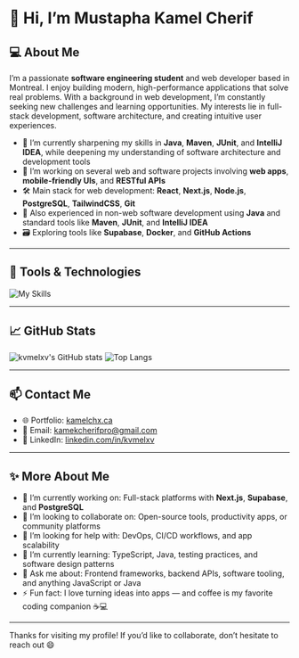 # 👋 Hi, I’m Mustapha Kamel Cherif

## 💻 About Me

I’m a passionate **software engineering student** and web developer based in Montreal. I enjoy building modern, high-performance applications that solve real problems. With a background in web development, I’m constantly seeking new challenges and learning opportunities. My interests lie in full-stack development, software architecture, and creating intuitive user experiences.

- 🌱 I’m currently sharpening my skills in **Java**, **Maven**, **JUnit**, and **IntelliJ IDEA**, while deepening my understanding of software architecture and development tools
- 🚀 I’m working on several web and software projects involving **web apps**, **mobile-friendly UIs**, and **RESTful APIs**
- 🛠️ Main stack for web development: **React**, **Next.js**, **Node.js**, **PostgreSQL**, **TailwindCSS**, **Git**
- 🧰 Also experienced in non-web software development using **Java** and standard tools like **Maven**, **JUnit**, and **IntelliJ IDEA**
- 🗃️ Exploring tools like **Supabase**, **Docker**, and **GitHub Actions**

---

## 🧰 Tools & Technologies


![My Skills](https://skillicons.dev/icons?i=js,ts,react,nextjs,nodejs,php,python,postgres,docker,java,maven,Junit,git,github,linux)

---

## 📈 GitHub Stats

![kvmelxv's GitHub stats](https://github-readme-stats.vercel.app/api?username=kvmelxv&show_icons=true&theme=github_dark)
![Top Langs](https://github-readme-stats.vercel.app/api/top-langs/?username=kvmelxv&layout=compact&theme=github_dark)

---

## 📫 Contact Me

- 🌐 Portfolio: [kamelchx.ca](https://kamelchx.ca)
- 📧 Email: kamekcherifpro@gmail.com
- 💼 LinkedIn: [linkedin.com/in/kvmelxv](www.linkedin.com/in/musmustapha-kamel-chérif)

---

## ✨ More About Me

- 🔭 I’m currently working on: Full-stack platforms with **Next.js**, **Supabase**, and **PostgreSQL**
- 👯 I’m looking to collaborate on: Open-source tools, productivity apps, or community platforms
- 🤝 I’m looking for help with: DevOps, CI/CD workflows, and app scalability
- 🌱 I’m currently learning: TypeScript, Java, testing practices, and software design patterns
- 💬 Ask me about: Frontend frameworks, backend APIs, software tooling, and anything JavaScript or Java
- ⚡ Fun fact: I love turning ideas into apps — and coffee is my favorite coding companion ☕💻

---

Thanks for visiting my profile! If you’d like to collaborate, don’t hesitate to reach out 😄
